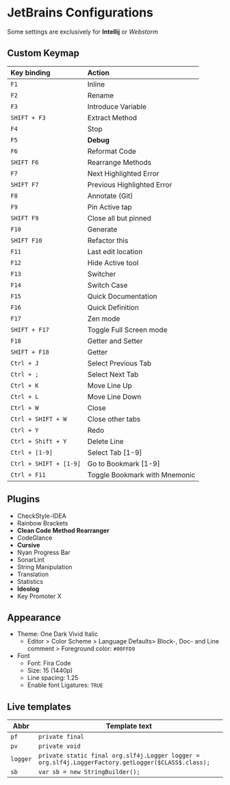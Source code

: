 # JetBrains Configurations

Some settings are exclusively for **Intellij** or *Webstorm*

## Custom Keymap

| Key binding            | Action                        |
| :--------------------- | :---------------------------- |
| `F1`                   | Inline                        |
| `F2`                   | Rename                        |
| `F3`                   | Introduce Variable            |
| `SHIFT + F3`           | Extract Method                |
| `F4`                   | Stop                          |
| `F5`                   | **Debug**                     |
| `F6`                   | Reformat Code                 |
| `SHIFT F6`             | Rearrange Methods             |
| `F7`                   | Next Highlighted Error        |
| `SHIFT F7`             | Previous Highlighted Error    |
| `F8`                   | Annotate (Git)                |
| `F9`                   | Pin Active tap                |
| `SHIFT F9`             | Close all but pinned          |
| `F10`                  | Generate                      |
| `SHIFT F10`            | Refactor this                 |
| `F11`                  | Last edit location            |
| `F12`                  | Hide Active tool              |
| `F13`                  | Switcher                      |
| `F14`                  | Switch Case                   |
| `F15`                  | Quick Documentation           |
| `F16`                  | Quick Definition              |
| `F17`                  | Zen mode                      |
| `SHIFT + F17`          | Toggle Full Screen mode       |
| `F18`                  | Getter and Setter             |
| `SHIFT + F18`          | Getter                        |
| `Ctrl + J`             | Select Previous Tab           |
| `Ctrl + ;`             | Select Next Tab               |
| `Ctrl + K`             | Move Line Up                  |
| `Ctrl + L`             | Move Line Down                |
| `Ctrl + W`             | Close                         |
| `Ctrl + SHIFT + W`     | Close other tabs              |
| `Ctrl + Y`             | Redo                          |
| `Ctrl + Shift + Y`     | Delete Line                   |
| `Ctrl + [1-9]`         | Select Tab [1-9]              |
| `Ctrl + SHIFT + [1-9]` | Go to Bookmark [1-9]          |
| `Ctrl + F11`           | Toggle Bookmark with Mnemonic |


## Plugins

- CheckStyle-IDEA
- Rainbow Brackets
- **Clean Code Method Rearranger**
- CodeGlance
- **Cursive**
- Nyan Progress Bar
- SonarLint
- String Manipulation
- Translation
- Statistics
- **Ideolog**
- Key Promoter X

## Appearance

* Theme: One Dark Vivid Italic
  * Editor > Color Scheme > Language Defaults> Block-, Doc- and Line comment > Foreground color: `#00FFD9`
* Font
  * Font: Fira Code
  * Size: 15 (1440p)
  * Line spacing: 1.25
  * Enable font Ligatures: `TRUE`

## Live templates

| Abbr     | Template text                                                |
| -------- | ------------------------------------------------------------ |
| `pf`     | `private final`                                              |
| `pv`     | `private void`                                               |
| `logger` | `private static final org.slf4j.Logger logger = org.slf4j.LoggerFactory.getLogger($CLASS$.class);` |
| `sb`     | `var sb = new StringBuilder();`                              |

